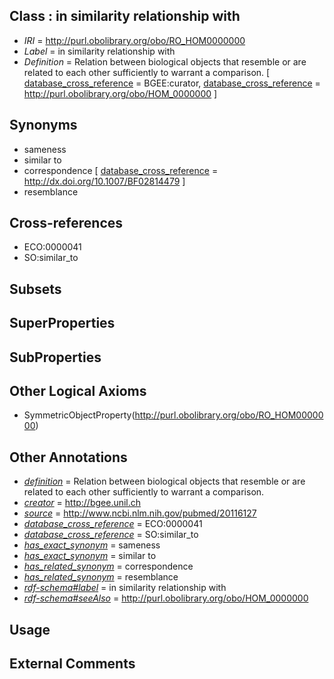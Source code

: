
## Class : in similarity relationship with

 * *IRI* = http://purl.obolibrary.org/obo/RO_HOM0000000
 * *Label* = in similarity relationship with
 * *Definition* = Relation between biological objects that resemble or are related to each other sufficiently to warrant a comparison. [ [database_cross_reference](../../ef/oboInOwl#hasDbXref.md) = BGEE:curator, [database_cross_reference](../../ef/oboInOwl#hasDbXref.md) = http://purl.obolibrary.org/obo/HOM_0000000 ]

## Synonyms

 * sameness
 * similar to
 * correspondence [ [database_cross_reference](../../ef/oboInOwl#hasDbXref.md) = http://dx.doi.org/10.1007/BF02814479 ]
 * resemblance

## Cross-references

 * ECO:0000041
 * SO:similar_to

## Subsets


## SuperProperties


## SubProperties


## Other Logical Axioms

 * SymmetricObjectProperty(<http://purl.obolibrary.org/obo/RO_HOM0000000>)

## Other Annotations

 * *[definition](../../IAO/15/IAO_0000115.md)* = Relation between biological objects that resemble or are related to each other sufficiently to warrant a comparison.
 * *[creator](../../or/creator.md)* = http://bgee.unil.ch
 * *[source](../../ce/source.md)* = http://www.ncbi.nlm.nih.gov/pubmed/20116127
 * *[database_cross_reference](../../ef/oboInOwl#hasDbXref.md)* = ECO:0000041
 * *[database_cross_reference](../../ef/oboInOwl#hasDbXref.md)* = SO:similar_to
 * *[has_exact_synonym](../../ym/oboInOwl#hasExactSynonym.md)* = sameness
 * *[has_exact_synonym](../../ym/oboInOwl#hasExactSynonym.md)* = similar to
 * *[has_related_synonym](../../ym/oboInOwl#hasRelatedSynonym.md)* = correspondence
 * *[has_related_synonym](../../ym/oboInOwl#hasRelatedSynonym.md)* = resemblance
 * *[rdf-schema#label](../../el/rdf-schema#label.md)* = in similarity relationship with
 * *[rdf-schema#seeAlso](../../so/rdf-schema#seeAlso.md)* = http://purl.obolibrary.org/obo/HOM_0000000

## Usage


## External Comments

